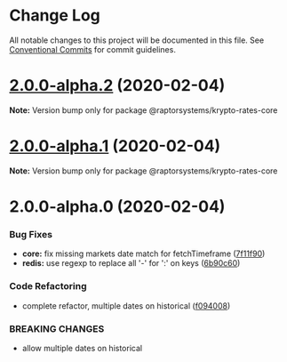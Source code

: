 # Change Log

All notable changes to this project will be documented in this file.
See [Conventional Commits](https://conventionalcommits.org) for commit guidelines.

# [2.0.0-alpha.2](https://github.com/raptorsystems/krypto-rates/compare/@raptorsystems/krypto-rates-core@2.0.0-alpha.1...@raptorsystems/krypto-rates-core@2.0.0-alpha.2) (2020-02-04)

**Note:** Version bump only for package @raptorsystems/krypto-rates-core





# [2.0.0-alpha.1](https://github.com/raptorsystems/krypto-rates/compare/@raptorsystems/krypto-rates-core@2.0.0-alpha.0...@raptorsystems/krypto-rates-core@2.0.0-alpha.1) (2020-02-04)

**Note:** Version bump only for package @raptorsystems/krypto-rates-core





# 2.0.0-alpha.0 (2020-02-04)


### Bug Fixes

* **core:** fix missing markets date match for fetchTimeframe ([7f11f90](https://github.com/raptorsystems/krypto-rates/commit/7f11f901f8b83240a2c50ffbec9c93193d3a3f4c))
* **redis:** use regexp to replace all '-' for ':' on keys ([6b90c60](https://github.com/raptorsystems/krypto-rates/commit/6b90c6082820f952d5ac5161ad5dbe6053baae0a))


### Code Refactoring

* complete refactor, multiple dates on historical ([f094008](https://github.com/raptorsystems/krypto-rates/commit/f0940080bb43b12dde2f3795a0623179a59ee29e))


### BREAKING CHANGES

* allow multiple dates on historical
